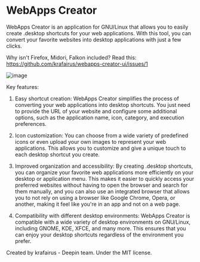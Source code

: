 # WebApps Creator
WebApps Creator is an application for GNU/Linux that allows you to easily create .desktop shortcuts for your web applications. With this tool, you can convert your favorite websites into desktop applications with just a few clicks.

Why isn't Firefox, Midori, Falkon included? Read this: <a href="#user-content-first-heading" id="first-heading">https://github.com/krafairus/webapps-creator-ui/issues/1</a>

![image](https://github.com/user-attachments/assets/cb2207b7-814a-44b6-8301-a7b00408683c)

Key features:

1. Easy shortcut creation: WebApps Creator simplifies the process of converting your web applications into desktop shortcuts. You just need to provide the URL of your website and configure some additional options, such as the application name, icon, category, and execution preferences.

2. Icon customization: You can choose from a wide variety of predefined icons or even upload your own images to represent your web applications. This allows you to customize and give a unique touch to each desktop shortcut you create.

3. Improved organization and accessibility: By creating .desktop shortcuts, you can organize your favorite web applications more efficiently on your desktop or application menu. This makes it easier to quickly access your preferred websites without having to open the browser and search for them manually, and you can also use an integrated browser that allows you to not rely on using a browser like Google Chrome, Opera, or another, making it feel like you're in an app and not on a web page.

4. Compatibility with different desktop environments: WebApps Creator is compatible with a wide variety of desktop environments on GNU/Linux, including GNOME, KDE, XFCE, and many more. This ensures that you can enjoy your desktop shortcuts regardless of the environment you prefer.

Created by krafairus - Deepin team. Under the MIT license.
